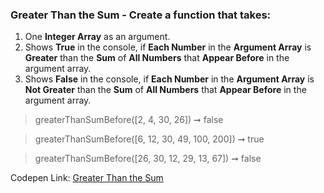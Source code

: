 ### Greater Than the Sum - Create a function that takes: 

1. One **Integer Array** as an argument. 
1. Shows **True** in the console, if **Each Number** in the **Argument Array** is **Greater** than the **Sum** of **All Numbers** that **Appear Before** in the argument array.
1. Shows **False** in the console, if **Each Number** in the **Argument Array** is **Not Greater** than the **Sum** of **All Numbers** that **Appear Before** in the argument array.

> greaterThanSumBefore([2, 4, 30, 26]) ➞ false

> greaterThanSumBefore([6, 12, 30, 49, 100, 200]) ➞ true

> greaterThanSumBefore([26, 30, 12, 29, 13, 67]) ➞ false

Codepen Link: [Greater Than the Sum](https://codepen.io/naveencoder/pen/pozbLyO?editors=0012)